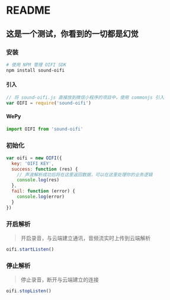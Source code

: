 # README

## 这是一个测试，你看到的一切都是幻觉

### 安装

```bash
# 使用 NPM 管理 OIFI SDK
npm install sound-oifi
```

#### 引入

```javascript
// 将 sound-oifi.js 直接放到微信小程序的项目中，使用 commonjs 引入
var OIFI = require('sound-oifi')
```

#### WePy

```javascript
import OIFI from 'sound-oifi'
```

### 初始化

```javascript
var oifi = new OIFI({
  key: 'OIFI KEY',
  success: function (res) {
    // 声波解析成功后将在这里返回数据，可以在这里处理你的业务逻辑
    console.log(res)
  },
  fail: function (error) {
    console.log(error)
  }
})
```

### 开启解析

> 开启录音，与云端建立通讯，音频流实时上传到云端解析

```javascript
oifi.startListen()
```

### 停止解析

> 停止录音，断开与云端建立的连接

```javascript
oifi.stopListen()
```

